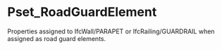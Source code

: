 # Pset_RoadGuardElement

Properties assigned to IfcWall/PARAPET or IfcRailing/GUARDRAIL when assigned as road guard elements.
